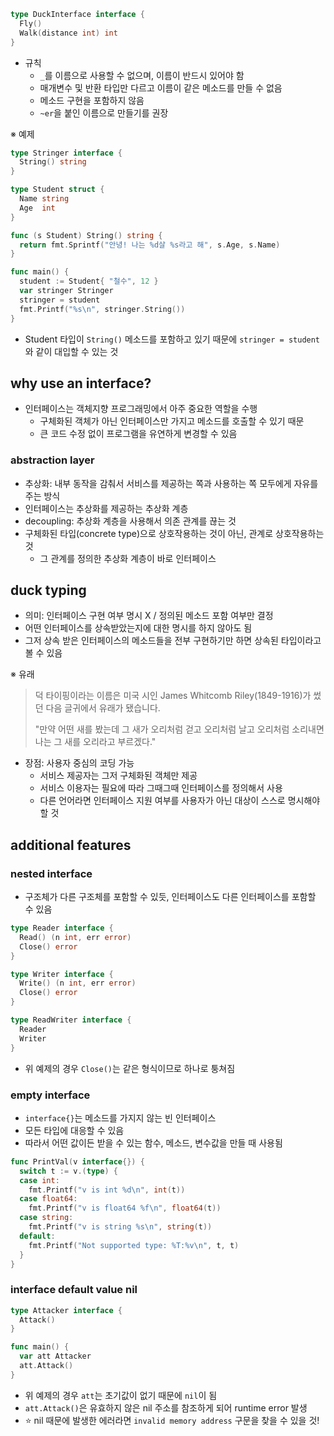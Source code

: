 ```go
type DuckInterface interface {
  Fly()
  Walk(distance int) int
}
```

- 규칙
  - `_`를 이름으로 사용할 수 없으며, 이름이 반드시 있어야 함
  - 매개변수 및 반환 타입만 다르고 이름이 같은 메소드를 만들 수 없음
  - 메소드 구현을 포함하지 않음
  - `~er`을 붙인 이름으로 만들기를 권장

※ 예제

```go
type Stringer interface {
  String() string
}

type Student struct {
  Name string
  Age  int
}

func (s Student) String() string {
  return fmt.Sprintf("안녕! 나는 %d살 %s라고 해", s.Age, s.Name)
}

func main() {
  student := Student{ "철수", 12 }
  var stringer Stringer
  stringer = student
  fmt.Printf("%s\n", stringer.String())
}
```

- Student 타입이 `String()` 메소드를 포함하고 있기 때문에 `stringer = student`와 같이 대입할 수 있는 것

## why use an interface?

- 인터페이스는 객체지향 프로그래밍에서 아주 중요한 역할을 수행
  - 구체화된 객체가 아닌 인터페이스만 가지고 메소드를 호출할 수 있기 때문
  - 큰 코드 수정 없이 프로그램을 유연하게 변경할 수 있음

### abstraction layer

- 추상화: 내부 동작을 감춰서 서비스를 제공하는 쪽과 사용하는 쪽 모두에게 자유를 주는 방식
- 인터페이스는 추상화를 제공하는 추상화 계층
- decoupling: 추상화 계층을 사용해서 의존 관계를 끊는 것
- 구체화된 타입(concrete type)으로 상호작용하는 것이 아닌, 관계로 상호작용하는 것
  - 그 관계를 정의한 추상화 계층이 바로 인터페이스

## duck typing

- 의미: 인터페이스 구현 여부 명시 X / 정의된 메소드 포함 여부만 결정
- 어떤 인터페이스를 상속받았는지에 대한 명시를 하지 않아도 됨
- 그저 상속 받은 인터페이스의 메소드들을 전부 구현하기만 하면 상속된 타입이라고 볼 수 있음

※ 유래

> 덕 타이핑이라는 이름은 미국 시인 James Whitcomb Riley(1849-1916)가 썼던 다음 글귀에서 유래가 됐습니다.
>
> "만약 어떤 새를 봤는데 그 새가 오리처럼 걷고 오리처럼 날고 오리처럼 소리내면 나는 그 새를 오리라고 부르겠다."

- 장점: 사용자 중심의 코딩 가능
  - 서비스 제공자는 그저 구체화된 객체만 제공
  - 서비스 이용자는 필요에 따라 그때그때 인터페이스를 정의해서 사용
  - 다른 언어라면 인터페이스 지원 여부를 사용자가 아닌 대상이 스스로 명시해야 할 것

## additional features

### nested interface

- 구조체가 다른 구조체를 포함할 수 있듯, 인터페이스도 다른 인터페이스를 포함할 수 있음

```go
type Reader interface {
  Read() (n int, err error)
  Close() error
}

type Writer interface {
  Write() (n int, err error)
  Close() error
}

type ReadWriter interface {
  Reader
  Writer
}
```

- 위 예제의 경우 `Close()`는 같은 형식이므로 하나로 퉁쳐짐

### empty interface

- `interface{}`는 메소드를 가지지 않는 빈 인터페이스
- 모든 타입에 대응할 수 있음
- 따라서 어떤 값이든 받을 수 있는 함수, 메소드, 변수값을 만들 때 사용됨

```go
func PrintVal(v interface{}) {
  switch t := v.(type) {
  case int:
    fmt.Printf("v is int %d\n", int(t))
  case float64:
    fmt.Printf("v is float64 %f\n", float64(t))
  case string:
    fmt.Printf("v is string %s\n", string(t))
  default:
    fmt.Printf("Not supported type: %T:%v\n", t, t)
  }
}
```

### interface default value nil

```go
type Attacker interface {
  Attack()
}

func main() {
  var att Attacker
  att.Attack()
}
```

- 위 예제의 경우 `att`는 초기값이 없기 때문에 `nil`이 됨
- `att.Attack()`은 유효하지 않은 nil 주소를 참조하게 되어 runtime error 발생
- ⭐ nil 때문에 발생한 에러라면 `invalid memory address` 구문을 찾을 수 있을 것!
